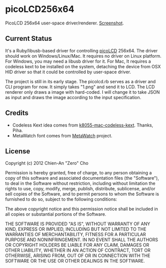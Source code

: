 picoLCD256x64
=============

PicoLCD 256x64 user-space driver/renderer. [Screenshot].

## Current Status

It's a Ruby/libusb-based driver for controlling [picoLCD] 256x64.  The driver
should work on Windows/Linux/Mac. It requires no driver on Linux platform.  For
Windows, you may need a libusb driver for it. For Mac, It requires a codeless
kext to be installed on the system, detaching the device from OSX HID driver so
that it could be controlled by user-space driver.

The project is still in its early stage. The picolcd.rb serves as a driver and
CLI program for now.  It simply takes "1.png" and send it to LCD. The LCD
renderer only draws a image with hard-coded. I will change it to take JSON as
input and draws the image according to the input specification.

## Credits

* Codeless Kext idea comes from [k8055-mac-codeless-kext]. Thanks, Piha.
* MetaWatch font comes from [MetaWatch] project.

## License

Copyright (c) 2012 Chien-An "Zero" Cho

Permission is hereby granted, free of charge, to any person obtaining a copy of
this software and associated documentation files (the "Software"), to deal in
the Software without restriction, including without limitation the rights to
use, copy, modify, merge, publish, distribute, sublicense, and/or sell copies
of the Software, and to permit persons to whom the Software is furnished to do
so, subject to the following conditions:

The above copyright notice and this permission notice shall be included in all
copies or substantial portions of the Software.

THE SOFTWARE IS PROVIDED "AS IS", WITHOUT WARRANTY OF ANY KIND, EXPRESS OR
IMPLIED, INCLUDING BUT NOT LIMITED TO THE WARRANTIES OF MERCHANTABILITY,
FITNESS FOR A PARTICULAR PURPOSE AND NONINFRINGEMENT. IN NO EVENT SHALL THE
AUTHORS OR COPYRIGHT HOLDERS BE LIABLE FOR ANY CLAIM, DAMAGES OR OTHER
LIABILITY, WHETHER IN AN ACTION OF CONTRACT, TORT OR OTHERWISE, ARISING FROM,
OUT OF OR IN CONNECTION WITH THE SOFTWARE OR THE USE OR OTHER DEALINGS IN THE
SOFTWARE.

[Screenshot]: https://raw.github.com/itszero/picoLCD256x64/master/Screenshot.jpg
[picoLCD]: http://www.picolcd.com/
[k8055-mac-codeless-kext]: https://github.com/piha/k8055-mac-codeless-kext
[MetaWatch]: http://www.metawatch.org
